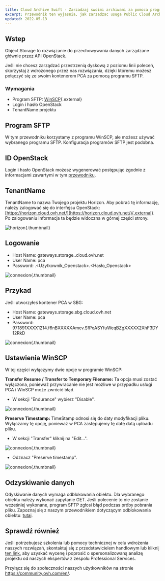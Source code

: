 ```yaml
---
title: Cloud Archive Swift - Zarzadzaj swoimi archiwami za pomoca programu SFTP/SCP
excerpt: Przewodnik ten wyjasnia, jak zarzadzac usuga Public Cloud Archive.
updated: 2022-05-13
---
```


## Wstep
Object Storage to rozwiązanie do przechowywania danych zarządzane głównie przez API OpenStack.

Jeśli nie chcesz zarządzać przestrzenią dyskową z poziomu linii poleceń, skorzystaj z wdrożonego przez nas rozwiązania, dzięki któremu możesz połączyć się ze swoim kontenerem PCA za pomocą programu SFTP.

### Wymagania
- Program SFTP: [WinSCP](https://winscp.net/eng/download.php){.external}
- Login i hasło OpenStack
- TenantName projektu

## Program SFTP
W tym przewodniku korzystamy z programu WinSCP, ale możesz używać wybranego programu SFTP. Konfiguracja programów SFTP jest podobna.

## ID OpenStack
Login i hasło OpenStack możesz wygenerować postępując zgodnie z informacjami zawartymi w tym [przewodniku](create_and_delete_a_user1.).

## TenantName
TenantName to nazwa Twojego projektu Horizon. Aby pobrać tę informację, należy zalogować się do interfejsu OpenStack: [https://horizon.cloud.ovh.net/](https://horizon.cloud.ovh.net/){.external}. Po zalogowaniu informacja ta będzie widoczna w górnej części strony.

![horizon](images_image1.png){.thumbnail}

## Logowanie
- Host Name: gateways.storage.<region>.cloud.ovh.net
- User Name: pca
- Password: <TenantName>.<Użytkownik_Openstack>.<Hasło_Openstack>

![connexion](images_image2.png){.thumbnail}

## Przykad
Jeśli utworzyłeś kontener PCA w SBG:

- Host Name: gateways.storage.sbg.cloud.ovh.net
- User Name: pca
- Password: 971891XXXX1214.f6nBXXXXXAmcv.SfPeASYfuWeqBZgXXXXX2XhF3DY12RkD

![connexion](image3.png){.thumbnail}

## Ustawienia WinSCP
W tej części wyłączymy dwie opcje w programie WinSCP:

**Transfer Resume / Transfer to Temporary Filename:** Ta opcja musi zostać wyłączona, ponieważ przywracanie nie jest możliwe w przypadku usługi PCA i WinSCP może zwrócić błąd.

- W sekcji "Endurance" wybierz "Disable".

![connexion](conf1.png){.thumbnail}

**Preserve Timestamp:** TimeStamp odnosi się do daty modyfikacji pliku. Wyłączamy tę opcję, ponieważ w PCA zastępujemy tę datę datą uploadu pliku.

- W sekcji "Transfer" kliknij na "Edit...".

![connexion](conf2.png){.thumbnail}

- Odznacz "Preserve timestamp".

![connexion](conf3.png){.thumbnail}

## Odzyskiwanie danych
Odyskiwanie danych wymaga odblokowania obiektu. Dla wybranego obiektu należy wykonać zapytanie GET. Jeśli polecenie to nie zostanie wcześniej wykonane, program SFTP zgłosi błąd podczas próby pobrania pliku. Zapoznaj się z naszym przewodnikiem dotyczącym odblokowania obiektu: [tutaj](pca_unlock1.).

## Sprawdź również

Jeśli potrzebujesz szkolenia lub pomocy technicznej w celu wdrożenia naszych rozwiązań, skontaktuj się z przedstawicielem handlowym lub kliknij [ten link](https://www.ovhcloud.com/pl/professional-services/), aby uzyskać wycenę i poprosić o spersonalizowaną analizę projektu od naszych ekspertów z zespołu Professional Services.

Przyłącz się do społeczności naszych użytkowników na stronie <https://community.ovh.com/en/>.